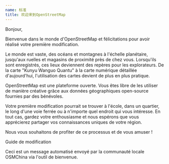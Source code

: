 ```yaml
---
name: 标准
title: 欢迎来到OpenStreetMap
---
```


Bonjour,

Bienvenue dans le monde d'OpenStreetMap et félicitations pour avoir réalisé votre première modification.

Le monde est vaste, des océans et montagnes à l'échelle planétaire, jusqu'aux ruelles et magasins de proximité près de chez vous. Lorsqu'ils sont enregistrés, ces lieux deviennent des repères pour les explorateurs. De la carte "Kunyu Wanguo Quantu" à la carte numérique détaillée d'aujourd'hui, l'utilisation des cartes devient de plus en plus pratique.

OpenStreetMap est une plateforme ouverte. Vous êtes libre de les utiliser de manière créative grâce aux données géographiques open-source fournies par des bénévoles.

Votre première modification pourrait se trouver à l'école, dans un quartier, le long d'une voie ferrée ou à n'importe quel endroit qui vous intéresse. En tout cas, gardez votre enthousiasme et nous espérons que vous apprécierez partager vos connaissances uniques de votre région.

Nous vous souhaitons de profiter de ce processus et de vous amuser !

Guide de modification

Ceci est un message automatisé envoyé par la communauté locale OSMChina via l'outil de bienvenue.
